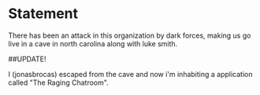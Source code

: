 # Statement
There has been an attack in this organization by dark forces, making us go live in a cave in north carolina along with luke smith.

##UPDATE!

I (jonasbrocas) escaped from the cave and now i'm inhabiting a application called "The Raging Chatroom".
